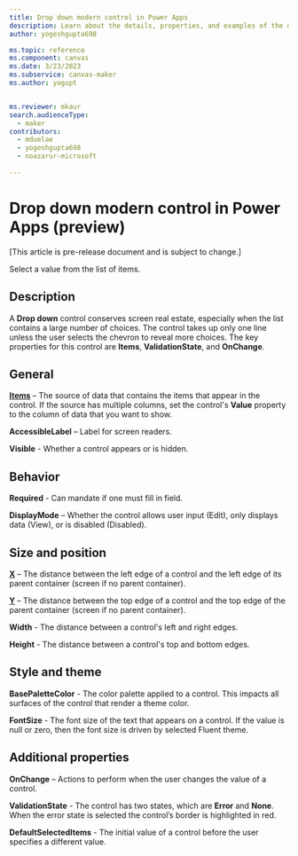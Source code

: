 ```yaml
---
title: Drop down modern control in Power Apps
description: Learn about the details, properties, and examples of the dropdown modern control in Power Apps.
author: yogeshgupta698

ms.topic: reference
ms.component: canvas
ms.date: 3/23/2023
ms.subservice: canvas-maker
ms.author: yogupt


ms.reviewer: mkaur
search.audienceType: 
  - maker
contributors:
  - mduelae
  - yogeshgupta698
  - noazarur-microsoft
  
---
```

# Drop down modern control in Power Apps (preview)

[This article is pre-release document and is subject to change.]

Select a value from the list of items.

## Description
A **Drop down** control conserves screen real estate, especially when the list contains a large number of choices. The control takes up only one line unless the user selects the chevron to reveal more choices. The key properties for this control are **Items**, **ValidationState**, and **OnChange**.

## General

**[Items](../properties-core.md)** – The source of data that contains the items that appear in the control. If the source has multiple columns, set the control's **Value** property to the column of data that you want to show.

**AccessibleLabel** – Label for screen readers.

**Visible** - Whether a control appears or is hidden. 

## Behavior 

**Required** - Can mandate if one must fill in field.

**DisplayMode** – Whether the control allows user input (Edit), only displays data (View), or is disabled (Disabled).

## Size and position

**[X](../properties-size-location.md)** – The distance between the left edge of a control and the left edge of its parent container (screen if no parent container).

**[Y](../properties-size-location.md)** – The distance between the top edge of a control and the top edge of the parent container (screen if no parent container).

**Width** - The distance between a control's left and right edges. 

**Height** - The distance between a control's top and bottom edges. 

## Style and theme

**BasePaletteColor** - The color palette applied to a control. This impacts all surfaces of the control that render a theme color.  

**FontSize** - The font size of the text that appears on a control. If the value is null or zero, then the font size is driven by selected Fluent theme. 


## Additional properties

**OnChange** – Actions to perform when the user changes the value of a control.  

**ValidationState** - The control has two states, which are **Error** and **None**. When the error state is selected the control’s border is highlighted in red. 

**DefaultSelectedItems** - The initial value of a control before the user specifies a different value. 

